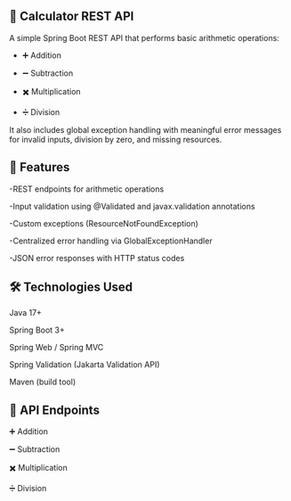 ## 🧮 Calculator REST API
A simple Spring Boot REST API that performs basic arithmetic operations:

- ➕ Addition

- ➖ Subtraction

- ✖️ Multiplication

- ➗ Division

It also includes global exception handling with meaningful error messages for invalid inputs, division by zero, and missing resources.

## 🚀 Features

-REST endpoints for arithmetic operations

-Input validation using @Validated and javax.validation annotations

-Custom exceptions (ResourceNotFoundException)

-Centralized error handling via GlobalExceptionHandler

-JSON error responses with HTTP status codes

## 🛠️ Technologies Used

Java 17+

Spring Boot 3+

Spring Web / Spring MVC

Spring Validation (Jakarta Validation API)

Maven (build tool)

## 📡 API Endpoints
➕ Addition

➖ Subtraction

✖️ Multiplication

➗ Division



